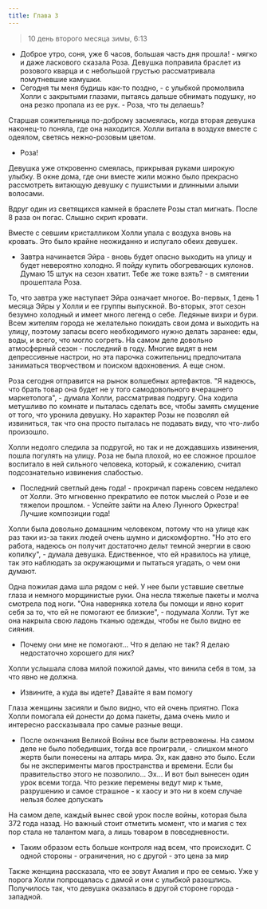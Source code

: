 ```yaml
---
title: Глава 3
---
```


> 10 день второго месяца зимы, 6:13

- Доброе утро, соня, уже 6 часов, большая часть дня прошла! - мягко и даже ласкового сказала Роза. Девушка поправила браслет из розового кварца и с небольшой грустью рассматривала помутневшие камушки.
- Сегодня ты меня будишь как-то поздно, - с улыбкой промолвила Холли с закрытыми глазами, пытаясь дальше обнимать подушку, но она резко пропала из ее рук. - Роза, что ты делаешь?

Старшая сожительница по-доброму засмеялась, когда вторая девушка наконец-то поняла, где она находится. Холли витала в воздухе вместе с одеялом, светясь нежно-розовым цветом.

- Роза!

Девушка уже откровенно смеялась, прикрывая руками широкую улыбку. В окне дома, где они вместе жили можно было прекрасно рассмотреть витающую девушку с пушистыми и длинными алыми волосами.

Вдруг один из светящихся камней в браслете Розы стал мигнать. После 8 раза он погас. Слышно скрип кровати.

Вместе с севшим кристалликом Холли упала с воздуха вновь на кровать. Это было крайне неожиданно и испугало обеих девушек.

- Завтра начинается Эйра - вновь будет опасно выходить на улицу и будет невероятно холодно. Я пойду купить обогревающих кулонов. Думаю 15 штук на сезон хватит. Тебе же тоже взять? - в смятении прошептала Роза.

То, что завтра уже наступает Эйра означает многое. Во-первых, 1 день 1 месяца Эйры у Холли и ее группы выпускной. Во-вторых, этот сезон безумно холодный и имеет много легенд о себе. Ледяные вихри и бури. Всем жителям города не желательно покидать свои дома и выходить на улицу, поэтому запасы всего необходимого нужно делать заранее: еды, воды, и всего, что могло согреть. На самом деле довольно атмосферный сезон - последний в году. Многие видят в нем депрессивные настрои, но эта парочка сожительниц предпочитала заниматься творчеством и поиском вдохновения. А еще сном.

Роза сегодня отправится на рынок волшебных артефактов. "Я надеюсь, что брать товар она будет не у того самодовольного вчерашнего маркетолога", - думала Холли, рассматривая подругу. Она ходила метушливо по комнате и пыталась сделать все, чтобы замять смущение от того, что уронила девушку. Но характер Розы не позволял ей извиниться, так что она просто пыталась не подавать виду, что что-либо произошло.

Холли недолго следила за подругой, но так и не дождавшихь извинения, пошла погулять на улицу. Роза не была плохой, но ее сложное прошлое воспитало в ней сильного человека, который, к сожалению, считал подсознательно извинения слабостью.

- Последний светлый день года! - прокричал парень совсем недалеко от Холли. Это мгновенно прекратило ее поток мыслей о Розе и ее тяжелои прошлом. - Успейте зайти на Алею Лунного Оркестра! Лучшие композиции года!

Холли была довольно домашним человеком, потому что на улице как раз таки из-за таких людей очень шумно и дискомфортно. "Но это его работа, надеюсь он получит достаточно дельт темной энергии в свою копилку", - думала девушка. Едиственное, что ей нравилось на улице, так это наблюдать за окружающими и пытаться угадать, о чем они думают.

Одна пожилая дама шла рядом с ней. У нее были уставшие светлые глаза и немного морщинистые руки. Она несла тяжелые пакеты и молча смотрела под ноги. "Она наверняка хотела бы помощи и явно корит себя за то, что ей не помогают ее близкие", - подумала Холли. Тут же она накрыла свою ладонь тканью одежды, чтобы не было видно ее сияния.

- Почему они мне не помогают... Что я делаю не так? Я делаю недостаточно хорошего для них?

Холли услышала слова милой пожилой дамы, что винила себя в том, за что явно не должна.

- Извините, а куда вы идете? Давайте я вам помогу

Глаза женщины засияли и было видно, что ей очень приятно. Пока Холли помогала ей донести до дома пакеты, дама очень мило и интересно рассказывала про самые разные вещи.

- После окончания Великой Войны все были встревожены. На самом деле не было победивших, тогда все проиграли, - слишком много жертв были понесены на алтарь мира. Эх, как давно это было. Если бы не эксперименты магов пространства и времени. Если бы правительство этого не позволило... Эх... И вот был вынесен один урок всеми тогда. Что резкие перемены ведут мир к тьме, разрушению и самое страшное - к хаосу и это ни в коем случае нельзя более допускать

На самом деле, каждый вынес свой урок после войны, которая была 372 года назад. Но важный стоит отметить момент, что и магия с тех пор стала не талантом мага, а лишь товаром в повседневности.

- Таким образом есть больше контроля над всем, что происходит. С одной стороны - ограничения, но с другой - это цена за мир

Также женщина рассказала, что ее зовут Амалия и про ее семью. Уже у порога Холли попрощалась с дамой и они с улыбкой разошлись. Получилось так, что девушка оказалась в другой стороне города - западной.
